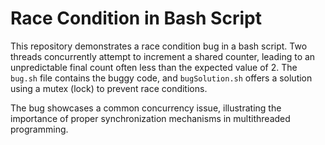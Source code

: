 # Race Condition in Bash Script

This repository demonstrates a race condition bug in a bash script.  Two threads concurrently attempt to increment a shared counter, leading to an unpredictable final count often less than the expected value of 2. The `bug.sh` file contains the buggy code, and `bugSolution.sh` offers a solution using a mutex (lock) to prevent race conditions.

The bug showcases a common concurrency issue, illustrating the importance of proper synchronization mechanisms in multithreaded programming.